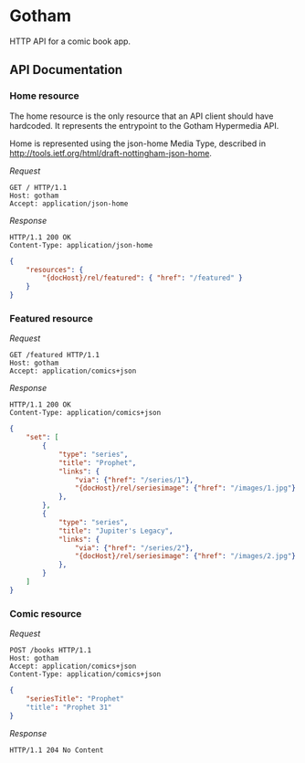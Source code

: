 # Gotham

HTTP API for a comic book app.

## API Documentation

### Home resource

The home resource is the only resource that an API client should have hardcoded. It represents the entrypoint to the Gotham Hypermedia API.

Home is represented using the json-home Media Type, described in http://tools.ietf.org/html/draft-nottingham-json-home.

*Request*
```HTTP
GET / HTTP/1.1
Host: gotham
Accept: application/json-home
```

*Response*
```HTTP
HTTP/1.1 200 OK
Content-Type: application/json-home
```
```JSON
{
	"resources": {
		"{docHost}/rel/featured": { "href": "/featured" }
	}
}
```

### Featured resource

*Request*
```HTTP
GET /featured HTTP/1.1
Host: gotham
Accept: application/comics+json
```

*Response*
```HTTP
HTTP/1.1 200 OK
Content-Type: application/comics+json
```
```JSON
{
	"set": [
		{
			"type": "series",
			"title": "Prophet",
			"links": {
				"via": {"href": "/series/1"},
				"{docHost}/rel/seriesimage": {"href": "/images/1.jpg"}
			},
		},
		{
			"type": "series",
			"title": "Jupiter's Legacy",
			"links": {
				"via": {"href": "/series/2"},
				"{docHost}/rel/seriesimage": {"href": "/images/2.jpg"}
			},
		}
	]
}
```

### Comic resource

*Request*
```HTTP
POST /books HTTP/1.1
Host: gotham
Accept: application/comics+json
Content-Type: application/comics+json
```
```JSON
{
	"seriesTitle": "Prophet"
	"title": "Prophet 31"
}
```

*Response*
```HTTP
HTTP/1.1 204 No Content
```
